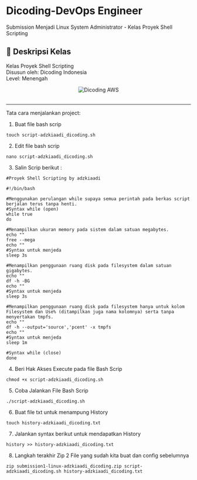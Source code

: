 # Dicoding-DevOps Engineer

Submission Menjadi Linux System Administrator - Kelas Proyek Shell Scripting

## 🚀 Deskripsi Kelas

Kelas Proyek Shell Scripting <br>
Disusun oleh: Dicoding Indonesia <br>
Level: Menengah

<div align="center">
  <img src="https://user-images.githubusercontent.com/95717485/225231893-e59de44d-0d3e-4e79-971b-a4d494565a74.png" alt="Dicoding AWS">
</div>

<br>

---

Tata cara menjalankan project:

1. Buat file bash scrip

```
touch script-adzkiaadi_dicoding.sh
```

2. Edit file bash scrip

```
nano script-adzkiaadi_dicoding.sh
```

3. Salin Scrip berikut :

```
#Proyek Shell Scripting by adzkiaadi

#!/bin/bash

#Menggunakan perulangan while supaya semua perintah pada berkas script berjalan terus tanpa henti.
#Syntax while (open)
while true
do

#Menampilkan ukuran memory pada sistem dalam satuan megabytes.
echo ""
free --mega
echo ""
#Syntax untuk menjeda
sleep 3s

#Menampilkan penggunaan ruang disk pada filesystem dalam satuan gigabytes.
echo ""
df -h -BG
echo ""
#Syntax untuk menjeda
sleep 3s

#Menampilkan penggunaan ruang disk pada filesystem hanya untuk kolom Filesystem dan Use% (ditampilkan juga nama kolomnya) serta tanpa menyertakan tmpfs.
echo ""
df -h --output='source','pcent' -x tmpfs
echo ""
#Syntax untuk menjeda
sleep 1m

#Syntax while (close)
done
```

4. Beri Hak Akses Execute pada file Bash Scrip

```
chmod +x script-adzkiaadi_dicoding.sh
```

5. Coba Jalankan File Bash Scrip

```
./script-adzkiaadi_dicoding.sh
```

6. Buat file txt untuk menampung History

```
touch history-adzkiaadi_dicoding.txt
```

7. Jalankan syntax berikut untuk mendapatkan History

```
history >> history-adzkiaadi_dicoding.txt
```

8. Langkah terakhir Zip 2 File yang sudah kita buat dan config sebelumnya

```
zip submission1-linux-adzkiaadi_dicoding.zip script-adzkiaadi_dicoding.sh history-adzkiaadi_dicoding.txt
```
